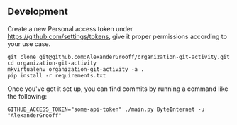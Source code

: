 ## Development

Create a new Personal access token under https://github.com/settings/tokens, give it proper permissions according to your use case.

```
git clone git@github.com:AlexanderGrooff/organization-git-activity.git
cd organization-git-activity
mkvirtualenv organization-git-activity -a .
pip install -r requirements.txt
```

Once you've got it set up, you can find commits by running a command like the following:
```
GITHUB_ACCESS_TOKEN="some-api-token" ./main.py ByteInternet -u "AlexanderGrooff"
```
